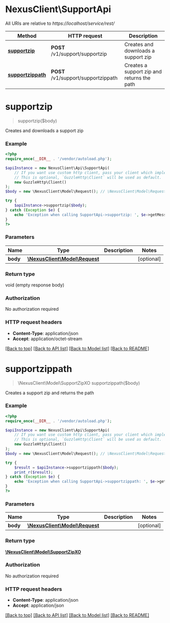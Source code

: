 # NexusClient\SupportApi

All URIs are relative to *https://localhost/service/rest/*

Method | HTTP request | Description
------------- | ------------- | -------------
[**supportzip**](SupportApi.md#supportzip) | **POST** /v1/support/supportzip | Creates and downloads a support zip
[**supportzippath**](SupportApi.md#supportzippath) | **POST** /v1/support/supportzippath | Creates a support zip and returns the path


# **supportzip**
> supportzip($body)

Creates and downloads a support zip



### Example
```php
<?php
require_once(__DIR__ . '/vendor/autoload.php');

$apiInstance = new NexusClient\Api\SupportApi(
    // If you want use custom http client, pass your client which implements `GuzzleHttp\ClientInterface`.
    // This is optional, `GuzzleHttp\Client` will be used as default.
    new GuzzleHttp\Client()
);
$body = new \NexusClient\Model\Request(); // \NexusClient\Model\Request | 

try {
    $apiInstance->supportzip($body);
} catch (Exception $e) {
    echo 'Exception when calling SupportApi->supportzip: ', $e->getMessage(), PHP_EOL;
}
?>
```

### Parameters

Name | Type | Description  | Notes
------------- | ------------- | ------------- | -------------
 **body** | [**\NexusClient\Model\Request**](../Model/Request.md)|  | [optional]

### Return type

void (empty response body)

### Authorization

No authorization required

### HTTP request headers

 - **Content-Type**: application/json
 - **Accept**: application/octet-stream

[[Back to top]](#) [[Back to API list]](../../README.md#documentation-for-api-endpoints) [[Back to Model list]](../../README.md#documentation-for-models) [[Back to README]](../../README.md)

# **supportzippath**
> \NexusClient\Model\SupportZipXO supportzippath($body)

Creates a support zip and returns the path



### Example
```php
<?php
require_once(__DIR__ . '/vendor/autoload.php');

$apiInstance = new NexusClient\Api\SupportApi(
    // If you want use custom http client, pass your client which implements `GuzzleHttp\ClientInterface`.
    // This is optional, `GuzzleHttp\Client` will be used as default.
    new GuzzleHttp\Client()
);
$body = new \NexusClient\Model\Request(); // \NexusClient\Model\Request | 

try {
    $result = $apiInstance->supportzippath($body);
    print_r($result);
} catch (Exception $e) {
    echo 'Exception when calling SupportApi->supportzippath: ', $e->getMessage(), PHP_EOL;
}
?>
```

### Parameters

Name | Type | Description  | Notes
------------- | ------------- | ------------- | -------------
 **body** | [**\NexusClient\Model\Request**](../Model/Request.md)|  | [optional]

### Return type

[**\NexusClient\Model\SupportZipXO**](../Model/SupportZipXO.md)

### Authorization

No authorization required

### HTTP request headers

 - **Content-Type**: application/json
 - **Accept**: application/json

[[Back to top]](#) [[Back to API list]](../../README.md#documentation-for-api-endpoints) [[Back to Model list]](../../README.md#documentation-for-models) [[Back to README]](../../README.md)

